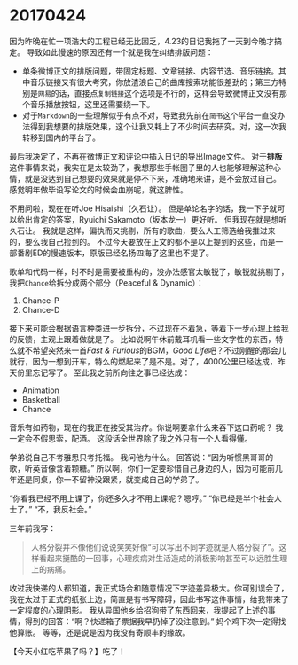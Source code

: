 # 20170424

因为昨晚在忙一项浩大的工程已经无比困乏，4.23的日记我拖了一天到今晚才搞定。
导致如此慢速的原因还有一个就是我在纠结排版问题：

* 单条微博正文的排版问题，带固定标题、文章链接、内容节选、音乐链接。其中音乐链接又有很大考究，你放渣浪自己的曲库搜索功能很差劲的；第三方特别是`网易`的话，直接点`复制链接`这个选项是不行的，这样会导致微博正文没有那个音乐播放按钮，这里还需要绕一下。
* 对于`Markdown`的一些理解似乎有点不对，导致我先前在`简书`这个平台一直没办法得到我想要的排版效果，这个让我又耗上了不少时间去研究。对，这一次我转移到国内的平台了。

最后我决定了，不再在微博正文和评论中插入日记的导出Image文件。
对于**排版**这件事情来说，我实在是太较劲了，我想那些手帐圈子里的人也能够理解这种心情，就是没达到自己想要的效果就是停不下来，准确地来讲，是不会放过自己。
感觉明年做毕设写论文的时候会血崩呢，就这脾性。

不用问啦，现在在听Joe Hisaishi（久石让）。
但是单论名字的话，我一下子就可以给出肯定的答案，Ryuichi Sakamoto（坂本龙一）更好听。
但我现在就是想听久石让。
我就是这样，偏执而又挑剔，所有的歌曲，要么人工筛选给我推过来的，要么我自己捡到的。
不过今天要放在正文的都不是以上提到的这些，而是一部番剧ED的慢速版本，原版已经名扬四海了这里也不提了。

歌单和代码一样，时不时是需要被重构的，没办法感官太敏锐了，敏锐就挑剔了，我把`Chance`给拆分成两个部分（Peaceful & Dynamic）：

1. Chance-P
2. Chance-D

接下来可能会根据语言种类进一步拆分，不过现在不着急，等着下一步心理上给我的反馈，主观上跟着做就是了。
比如说啊午休前戴耳机看一些文字性的东西，特么就不希望突然来一首*Fast & Furious*的BGM，*Good Life*吧？不过刚醒的那会儿就行，因为一想到开车，特么的燃起来了是不是。对了，4000公里已经达成，昨天份里忘记写了。
至此我之前所向往之事已经达成：

* Animation
* Basketball
* Chance

音乐有如药物，现在的我正在接受其治疗。你说啊要拿什么来吞下这口药呢？
我一定会不假思索，配酒。
这段话全世界除了我之外只有一个人看得懂。

学弟说自己不考雅思只考托福。
我问他为什么。
回答说：“因为听惯黑哥哥的歌，听英音像含着颗糖。”
所以啊，你们一定要珍惜自己身边的人，因为可能前几年还是同桌，你一不留神没跟紧，就变成自己的学弟了。

“你看我已经不用上课了，你还多久才不用上课呢？嗯哼。”
“你已经是半个社会人士了。”
“不，我反社会。”

三年前我写：

> 人格分裂并不像他们说说笑笑好像“可以写出不同字迹就是人格分裂了”。这样看起来挺酷的一回事，心理疾病对生活造成的消极影响甚至可以远胜生理上的病痛。

收过我快递的人都知道，我正式场合和随意情况下字迹差异极大。你可别误会了，我在太过于正式的纸张上边，简直是有书写障碍，因此书写这件事情，给我带来了一定程度的心理阴影。
我从异国他乡给招狗带了东西回来，我提起了上述的事情，得到的回答：“啊？快递箱子票据我早扔掉了没注意到。”
妈个鸡下次一定得找他算账。
等等，还是说是因为我没有寄顺丰的缘故。

【今天小红吃苹果了吗？】吃了！